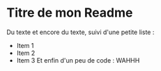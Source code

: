 # Titre de mon Readme
Du texte et encore du texte, suivi d'une petite liste :
 - Item 1
 - Item 2
 - Item 3
Et enfin d'un peu de code :
WAHHH
